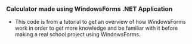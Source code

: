 ### Calculator made using WindowsForms .NET Application

- This code is from a tutorial to get an overview of how WindowsForms work in order to get more knowledge and be familiar with it before making a real school project using WindowsForms.  

